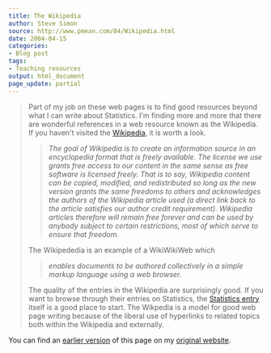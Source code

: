 ```yaml
---
title: The Wikipedia
author: Steve Simon
source: http://www.pmean.com/04/Wikipedia.html
date: 2004-04-15
categories:
- Blog post
tags:
- Teaching resources
output: html_document
page_update: partial
---
```

> Part of my job on these web pages is to find good resources beyond
> what I can write about Statistics. I'm finding more and more that
> there are wonderful references in a web resource known as the
> Wikipedia. If you haven't visited the
> [Wikipedia](http://en.wikipedia.org/wiki/Main_Page), it is worth a
> look.
>
> > *The goal of Wikipedia is to create an information source in an
> > encyclopedia format that is freely available. The license we use
> > grants free access to our content in the same sense as free software
> > is licensed freely. That is to say, Wikipedia content can be copied,
> > modified, and redistributed so long as the new version grants the
> > same freedoms to others and acknowledges the authors of the
> > Wikipedia article used (a direct link back to the article satisfies
> > our author credit requirement). Wikipedia articles therefore will
> > remain free forever and can be used by anybody subject to certain
> > restrictions, most of which serve to ensure that freedom.*
>
> The Wikipededia is an example of a WikiWikiWeb which
>
> > *enables documents to be authored collectively in a simple markup
> > language using a web browser.*
>
> The quality of the entries in the Wikipedia are surprisingly good. If
> you want to browse through their entries on Statistics, the
> [Statistics entry](http://en.wikipedia.org/wiki/Statistics) itself is
> a good place to start. The Wikpedia is a model for good web page
> writing because of the liberal use of hyperlinks to related topics
> both within the Wikipedia and externally.

You can find an [earlier version](http://www.pmean.com/04/Wikipedia.html) of this page on my [original website](http://www.pmean.com/original_site.html).
